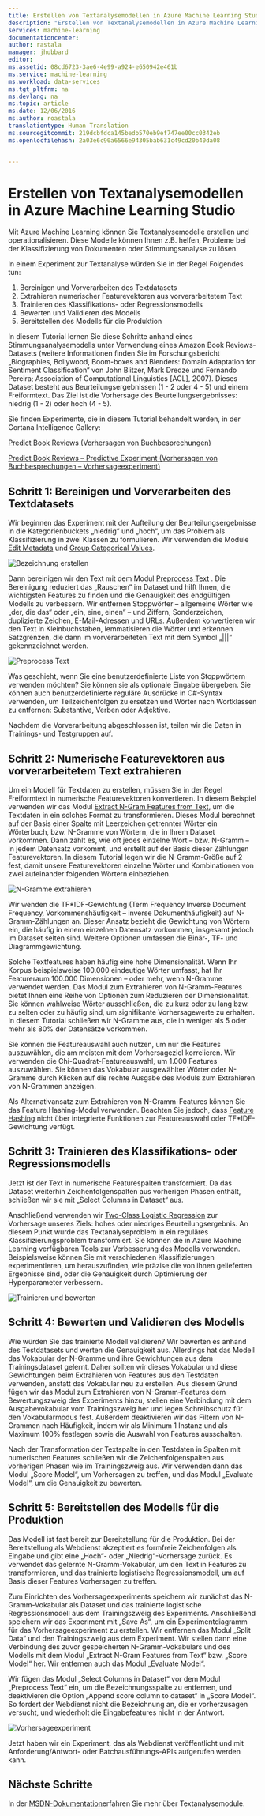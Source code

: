 ```yaml
---
title: Erstellen von Textanalysemodellen in Azure Machine Learning Studio | Microsoft Docs
description: "Erstellen von Textanalysemodellen in Azure Machine Learning Studio unter Verwendung von Modulen für Textvorverarbeitung, N-Gramme oder Feature Hashing"
services: machine-learning
documentationcenter: 
author: rastala
manager: jhubbard
editor: 
ms.assetid: 08cd6723-3ae6-4e99-a924-e650942e461b
ms.service: machine-learning
ms.workload: data-services
ms.tgt_pltfrm: na
ms.devlang: na
ms.topic: article
ms.date: 12/06/2016
ms.author: roastala
translationtype: Human Translation
ms.sourcegitcommit: 219dcbfdca145bedb570eb9ef747ee00cc0342eb
ms.openlocfilehash: 2a03e6c90a6566e94305bab631c49cd20b40da08


---
```

# <a name="create-text-analytics-models-in-azure-machine-learning-studio"></a>Erstellen von Textanalysemodellen in Azure Machine Learning Studio
Mit Azure Machine Learning können Sie Textanalysemodelle erstellen und operationalisieren. Diese Modelle können Ihnen z.B. helfen, Probleme bei der Klassifizierung von Dokumenten oder Stimmungsanalyse zu lösen.

In einem Experiment zur Textanalyse würden Sie in der Regel Folgendes tun:

1. Bereinigen und Vorverarbeiten des Textdatasets
2. Extrahieren numerischer Featurevektoren aus vorverarbeitetem Text
3. Trainieren des Klassifikations- oder Regressionsmodells
4. Bewerten und Validieren des Modells
5. Bereitstellen des Modells für die Produktion

In diesem Tutorial lernen Sie diese Schritte anhand eines Stimmungsanalysemodells unter Verwendung eines Amazon Book Reviews-Datasets (weitere Informationen finden Sie im Forschungsbericht „Biographies, Bollywood, Boom-boxes and Blenders: Domain Adaptation for Sentiment Classification“ von John Blitzer, Mark Dredze und Fernando Pereira; Association of Computational Linguistics [ACL], 2007). Dieses Dataset besteht aus Beurteilungsergebnissen (1 - 2 oder 4 - 5) und einem Freiformtext. Das Ziel ist die Vorhersage des Beurteilungsergebnisses: niedrig (1 - 2) oder hoch (4 - 5).

Sie finden Experimente, die in diesem Tutorial behandelt werden, in der Cortana Intelligence Gallery:

[Predict Book Reviews (Vorhersagen von Buchbesprechungen)](https://gallery.cortanaintelligence.com/Experiment/Predict-Book-Reviews-1)

[Predict Book Reviews – Predictive Experiment (Vorhersagen von Buchbesprechungen – Vorhersageexperiment)](https://gallery.cortanaintelligence.com/Experiment/Predict-Book-Reviews-Predictive-Experiment-1)

## <a name="step-1-clean-and-preprocess-text-dataset"></a>Schritt 1: Bereinigen und Vorverarbeiten des Textdatasets
Wir beginnen das Experiment mit der Aufteilung der Beurteilungsergebnisse in die Kategorienbuckets „niedrig“ und „hoch“, um das Problem als Klassifizierung in zwei Klassen zu formulieren. Wir verwenden die Module [Edit Metadata](https://msdn.microsoft.com/library/azure/dn905986.aspx) und [Group Categorical Values](https://msdn.microsoft.com/library/azure/dn906014.aspx).

![Bezeichnung erstellen](./media/machine-learning-text-analytics-module-tutorial/create-label.png)

Dann bereinigen wir den Text mit dem Modul [Preprocess Text](https://msdn.microsoft.com/library/azure/mt762915.aspx) . Die Bereinigung reduziert das „Rauschen“ im Dataset und hilft Ihnen, die wichtigsten Features zu finden und die Genauigkeit des endgültigen Modells zu verbessern. Wir entfernen Stoppwörter – allgemeine Wörter wie „der, die das“ oder „ein, eine, einen“ – und Ziffern, Sonderzeichen, duplizierte Zeichen, E-Mail-Adressen und URLs. Außerdem konvertieren wir den Text in Kleinbuchstaben, lemmatisieren die Wörter und erkennen Satzgrenzen, die dann im vorverarbeiteten Text mit dem Symbol „|||“ gekennzeichnet werden.

![Preprocess Text](./media/machine-learning-text-analytics-module-tutorial/preprocess-text.png)

Was geschieht, wenn Sie eine benutzerdefinierte Liste von Stoppwörtern verwenden möchten? Sie können sie als optionale Eingabe übergeben. Sie können auch benutzerdefinierte reguläre Ausdrücke in C#-Syntax verwenden, um Teilzeichenfolgen zu ersetzen und Wörter nach Wortklassen zu entfernen: Substantive, Verben oder Adjektive.

Nachdem die Vorverarbeitung abgeschlossen ist, teilen wir die Daten in Trainings- und Testgruppen auf.

## <a name="step-2-extract-numeric-feature-vectors-from-pre-processed-text"></a>Schritt 2: Numerische Featurevektoren aus vorverarbeitetem Text extrahieren
Um ein Modell für Textdaten zu erstellen, müssen Sie in der Regel Freiformtext in numerische Featurevektoren konvertieren. In diesem Beispiel verwenden wir das Modul [Extract N-Gram Features from Text](https://msdn.microsoft.com/library/azure/mt762916.aspx), um die Textdaten in ein solches Format zu transformieren. Dieses Modul berechnet auf der Basis einer Spalte mit Leerzeichen getrennter Wörter ein Wörterbuch, bzw. N-Gramme von Wörtern, die in Ihrem Dataset vorkommen. Dann zählt es, wie oft jedes einzelne Wort – bzw. N-Gramm – in jedem Datensatz vorkommt, und erstellt auf der Basis dieser Zählungen Featurevektoren. In diesem Tutorial legen wir die N-Gramm-Größe auf 2 fest, damit unsere Featurevektoren einzelne Wörter und Kombinationen von zwei aufeinander folgenden Wörtern einbeziehen.

![N-Gramme extrahieren](./media/machine-learning-text-analytics-module-tutorial/extract-ngrams.png)

Wir wenden die TF*IDF-Gewichtung (Term Frequency Inverse Document Frequency‚ Vorkommenshäufigkeit – inverse Dokumenthäufigkeit) auf N-Gramm-Zählungen an. Dieser Ansatz bezieht die Gewichtung von Wörtern ein, die häufig in einem einzelnen Datensatz vorkommen, insgesamt jedoch im Dataset selten sind. Weitere Optionen umfassen die Binär-, TF- und Diagrammgewichtung.

Solche Textfeatures haben häufig eine hohe Dimensionalität. Wenn Ihr Korpus beispielsweise 100.000 eindeutige Wörter umfasst, hat Ihr Featureraum 100.000 Dimensionen – oder mehr, wenn N-Gramme verwendet werden. Das Modul zum Extrahieren von N-Gramm-Features bietet Ihnen eine Reihe von Optionen zum Reduzieren der Dimensionalität. Sie können wahlweise Wörter ausschließen, die zu kurz oder zu lang bzw. zu selten oder zu häufig sind, um signifikante Vorhersagewerte zu erhalten. In diesem Tutorial schließen wir N-Gramme aus, die in weniger als 5 oder mehr als 80% der Datensätze vorkommen.

Sie können die Featureauswahl auch nutzen, um nur die Features auszuwählen, die am meisten mit dem Vorhersageziel korrelieren. Wir verwenden die Chi-Quadrat-Featureauswahl, um 1.000 Features auszuwählen. Sie können das Vokabular ausgewählter Wörter oder N-Gramme durch Klicken auf die rechte Ausgabe des Moduls zum Extrahieren von N-Grammen anzeigen.

Als Alternativansatz zum Extrahieren von N-Gramm-Features können Sie das Feature Hashing-Modul verwenden. Beachten Sie jedoch, dass [Feature Hashing](https://msdn.microsoft.com/library/azure/dn906018.aspx) nicht über integrierte Funktionen zur Featureauswahl oder TF*IDF-Gewichtung verfügt.

## <a name="step-3-train-classification-or-regression-model"></a>Schritt 3: Trainieren des Klassifikations- oder Regressionsmodells
Jetzt ist der Text in numerische Featurespalten transformiert. Da das Dataset weiterhin Zeichenfolgenspalten aus vorherigen Phasen enthält, schließen wir sie mit „Select Columns in Dataset“ aus.

Anschließend verwenden wir [Two-Class Logistic Regression](https://msdn.microsoft.com/library/azure/dn905994.aspx) zur Vorhersage unseres Ziels: hohes oder niedriges Beurteilungsergebnis. An diesem Punkt wurde das Textanalyseproblem in ein reguläres Klassifizierungsproblem transformiert. Sie können die in Azure Machine Learning verfügbaren Tools zur Verbesserung des Modells verwenden. Beispielsweise können Sie mit verschiedenen Klassifizierungen experimentieren, um herauszufinden, wie präzise die von ihnen gelieferten Ergebnisse sind, oder die Genauigkeit durch Optimierung der Hyperparameter verbessern.

![Trainieren und bewerten](./media/machine-learning-text-analytics-module-tutorial/scoring-text.png)

## <a name="step-4-score-and-validate-the-model"></a>Schritt 4: Bewerten und Validieren des Modells
Wie würden Sie das trainierte Modell validieren? Wir bewerten es anhand des Testdatasets und werten die Genauigkeit aus. Allerdings hat das Modell das Vokabular der N-Gramme und ihre Gewichtungen aus dem Trainingsdataset gelernt. Daher sollten wir dieses Vokabular und diese Gewichtungen beim Extrahieren von Features aus den Testdaten verwenden, anstatt das Vokabular neu zu erstellen. Aus diesem Grund fügen wir das Modul zum Extrahieren von N-Gramm-Features dem Bewertungszweig des Experiments hinzu, stellen eine Verbindung mit dem Ausgabevokabular vom Trainingszweig her und legen Schreibschutz für den Vokabularmodus fest. Außerdem deaktivieren wir das Filtern von N-Grammen nach Häufigkeit, indem wir als Minimum 1 Instanz und als Maximum 100% festlegen sowie die Auswahl von Features ausschalten.

Nach der Transformation der Textspalte in den Testdaten in Spalten mit numerischen Features schließen wir die Zeichenfolgenspalten aus vorherigen Phasen wie im Trainingszweig aus. Wir verwenden dann das Modul „Score Model“, um Vorhersagen zu treffen, und das Modul „Evaluate Model“, um die Genauigkeit zu bewerten.

## <a name="step-5-deploy-the-model-to-production"></a>Schritt 5: Bereitstellen des Modells für die Produktion
Das Modell ist fast bereit zur Bereitstellung für die Produktion. Bei der Bereitstellung als Webdienst akzeptiert es formfreie Zeichenfolgen als Eingabe und gibt eine „Hoch“- oder „Niedrig“-Vorhersage zurück. Es verwendet das gelernte N-Gramm-Vokabular, um den Text in Features zu transformieren, und das trainierte logistische Regressionsmodell, um auf Basis dieser Features Vorhersagen zu treffen. 

Zum Einrichten des Vorhersageexperiments speichern wir zunächst das N-Gramm-Vokabular als Dataset und das trainierte logistische Regressionsmodell aus dem Trainingszweig des Experiments. Anschließend speichern wir das Experiment mit „Save As“, um ein Experimentdiagramm für das Vorhersageexperiment zu erstellen. Wir entfernen das Modul „Split Data“ und den Trainingszweig aus dem Experiment. Wir stellen dann eine Verbindung des zuvor gespeicherten N-Gramm-Vokabulars und des Modells mit dem Modul „Extract N-Gram Features from Text“ bzw. „Score Model“ her. Wir entfernen auch das Modul „Evaluate Model“.

Wir fügen das Modul „Select Columns in Dataset“ vor dem Modul „Preprocess Text“ ein, um die Bezeichnungsspalte zu entfernen, und deaktivieren die Option „Append score column to dataset“ in „Score Model“. So fordert der Webdienst nicht die Bezeichnung an, die er vorherzusagen versucht, und wiederholt die Eingabefeatures nicht in der Antwort.

![Vorhersageexperiment](./media/machine-learning-text-analytics-module-tutorial/predictive-text.png)

Jetzt haben wir ein Experiment, das als Webdienst veröffentlicht und mit Anforderung/Antwort- oder Batchausführungs-APIs aufgerufen werden kann.

## <a name="next-steps"></a>Nächste Schritte
In der [MSDN-Dokumentation](https://msdn.microsoft.com/library/azure/dn905886.aspx)erfahren Sie mehr über Textanalysemodule.




<!--HONumber=Nov16_HO3-->


